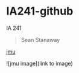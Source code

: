# IA241-github
IA 241


> Sean Stanaway



[jmu](https://www.jmu.edu)

![jmu image](link to image)



